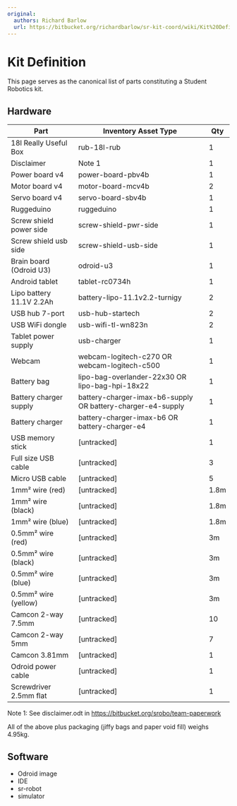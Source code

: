 ```yaml
---
original:
  authors: Richard Barlow
  url: https://bitbucket.org/richardbarlow/sr-kit-coord/wiki/Kit%20Definition
---
```

# Kit Definition

This page serves as the canonical list of parts constituting a Student Robotics kit.

## Hardware

Part                     | Inventory Asset Type  | Qty |
-------------------------|-----------------------|-----|
18l Really Useful Box    | rub-18l-rub           | 1   |
Disclaimer               | Note 1                | 1   |
Power board v4           | power-board-pbv4b     | 1   |
Motor board v4           | motor-board-mcv4b     | 2   |
Servo board v4           | servo-board-sbv4b     | 1   |
Ruggeduino               | ruggeduino            | 1   |
Screw shield power side  | screw-shield-pwr-side | 1 |
Screw shield usb side    | screw-shield-usb-side | 1 |
Brain board (Odroid U3)  | odroid-u3             | 1   |
Android tablet           | tablet-rc0734h        | 1   |
Lipo battery 11.1V 2.2Ah | battery-lipo-11.1v2.2-turnigy | 2 |
USB hub 7-port           | usb-hub-startech      | 2   |
USB WiFi dongle          | usb-wifi-tl-wn823n    | 2   |
Tablet power supply      | usb-charger           | 1   |
Webcam                   | webcam-logitech-c270 OR webcam-logitech-c500 | 1 |
Battery bag              | lipo-bag-overlander-22x30 OR lipo-bag-hpi-18x22 | 1 |
Battery charger supply   | battery-charger-imax-b6-supply OR battery-charger-e4-supply | 1 |
Battery charger          | battery-charger-imax-b6 OR battery-charger-e4 | 1 |
USB memory stick         | [untracked]           | 1   |
Full size USB cable      | [untracked]           | 3   |
Micro USB cable          | [untracked]           | 5   |
1mm² wire (red)          | [untracked]           | 1.8m |
1mm² wire (black)        | [untracked]           | 1.8m |
1mm² wire (blue)         | [untracked]           | 1.8m |
0.5mm² wire (red)        | [untracked]           | 3m  |
0.5mm² wire (black)      | [untracked]           | 3m  |
0.5mm² wire (blue)       | [untracked]           | 3m  |
0.5mm² wire (yellow)     | [untracked]           | 3m  |
Camcon 2-way 7.5mm       | [untracked]           | 10  |
Camcon 2-way 5mm         | [untracked]           | 7   |
Camcon 3.81mm            | [untracked]           | 1   |
Odroid power cable       | [untracked]           | 1   |
Screwdriver 2.5mm flat   | [untracked]           | 1   |

Note 1: See disclaimer.odt in https://bitbucket.org/srobo/team-paperwork

All of the above plus packaging (jiffy bags and paper void fill) weighs 4.95kg.

## Software

 * Odroid image
 * IDE
 * sr-robot
 * simulator
